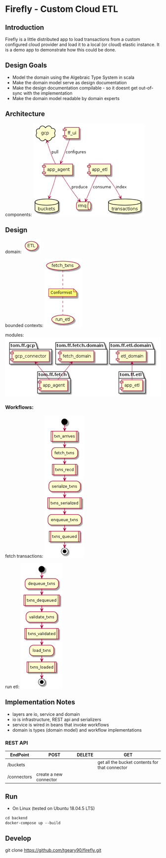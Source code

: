 # Firefly - Custom Cloud ETL

## Introduction

Firefly is a little distributed app to load transactions from a custom configured cloud provider and load 
it to a local (or cloud) elastic instance. It is a demo app to demonstrate how this could be done.

## Design Goals

* Model the domain using the Algebraic Type System in scala
* Make the domain model serve as design documentation
* Make the design documentation compilable - so it doesnt get out-of-sync with the implementation
* Make the domain model readable by domain experts

## Architecture

components:
![components](./backend/documentation/architecture.png "architecture")

## Design

domain:
![domain](./backend/documentation/domain.png "domain")

bounded contexts:
![bounded_contexts](./backend/documentation/bounded_contexts.png "bounded contexts")

modules:
![modules](./backend/documentation/packaging.png "modules")

### Workflows:

fetch transactions:
![flows](./backend/documentation/fetch_txns.png "fetch-txns")

run etl:
![flows2](./backend/documentation/run_etl.png "run-etl")

## Implementation Notes
* layers are io, service and domain
* io is infrastructure, REST api and serializers
* service is wired in beans that invoke workflows
* domain is types (domain model) and workflow implementations

### REST API

|EndPoint|POST|DELETE|GET|
|--------|----|------|---|
|/buckets|    |      |get all the bucket contents for that connector|
|/connectors|create a new connector|||


## Run
* On Linux (tested on Ubuntu 18.04.5 LTS)

```
cd backend
docker-compose up --build
```
## Develop
git clone https://github.com/tgeary90/firefly.git
